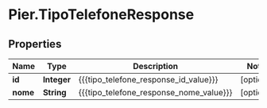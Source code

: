 # Pier.TipoTelefoneResponse

## Properties
Name | Type | Description | Notes
------------ | ------------- | ------------- | -------------
**id** | **Integer** | {{{tipo_telefone_response_id_value}}} | [optional] 
**nome** | **String** | {{{tipo_telefone_response_nome_value}}} | [optional] 


